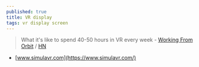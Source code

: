 ```yaml
---
published: true
title: VR display
tags: vr display screen
---
```

> What it's like to spend 40-50 hours in VR every week - [Working From Orbit](https://blog.immersed.team/working-from-orbit-39bf95a6d385) / [HN](https://news.ycombinator.com/item?id=28678041)

- [www.simulavr.com](https://www.simulavr.com/)

